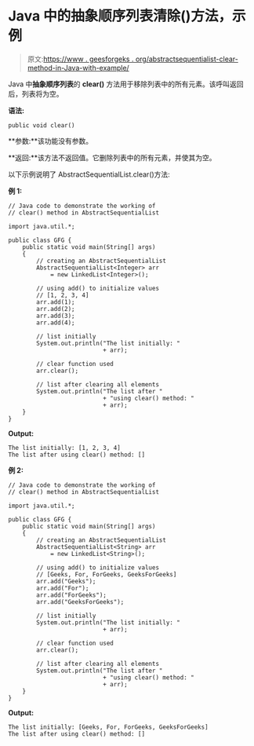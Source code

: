 # Java 中的抽象顺序列表清除()方法，示例

> 原文:[https://www . geesforgeks . org/abstractsequentialist-clear-method-in-Java-with-example/](https://www.geeksforgeeks.org/abstractsequentiallist-clear-method-in-java-with-example/)

Java 中**抽象顺序列表**的 **clear()** 方法用于移除列表中的所有元素。该呼叫返回后，列表将为空。

**语法:**

```
public void clear()
```

**参数:**该功能没有参数。

**返回:**该方法不返回值。它删除列表中的所有元素，并使其为空。

以下示例说明了 AbstractSequentialList.clear()方法:

**例 1:**

```
// Java code to demonstrate the working of
// clear() method in AbstractSequentialList

import java.util.*;

public class GFG {
    public static void main(String[] args)
    {
        // creating an AbstractSequentialList
        AbstractSequentialList<Integer> arr
            = new LinkedList<Integer>();

        // using add() to initialize values
        // [1, 2, 3, 4]
        arr.add(1);
        arr.add(2);
        arr.add(3);
        arr.add(4);

        // list initially
        System.out.println("The list initially: "
                           + arr);

        // clear function used
        arr.clear();

        // list after clearing all elements
        System.out.println("The list after "
                           + "using clear() method: "
                           + arr);
    }
}
```

**Output:**

```
The list initially: [1, 2, 3, 4]
The list after using clear() method: []

```

**例 2:**

```
// Java code to demonstrate the working of
// clear() method in AbstractSequentialList

import java.util.*;

public class GFG {
    public static void main(String[] args)
    {
        // creating an AbstractSequentialList
        AbstractSequentialList<String> arr
            = new LinkedList<String>();

        // using add() to initialize values
        // [Geeks, For, ForGeeks, GeeksForGeeks]
        arr.add("Geeks");
        arr.add("For");
        arr.add("ForGeeks");
        arr.add("GeeksForGeeks");

        // list initially
        System.out.println("The list initially: "
                           + arr);

        // clear function used
        arr.clear();

        // list after clearing all elements
        System.out.println("The list after "
                           + "using clear() method: "
                           + arr);
    }
}
```

**Output:**

```
The list initially: [Geeks, For, ForGeeks, GeeksForGeeks]
The list after using clear() method: []

```